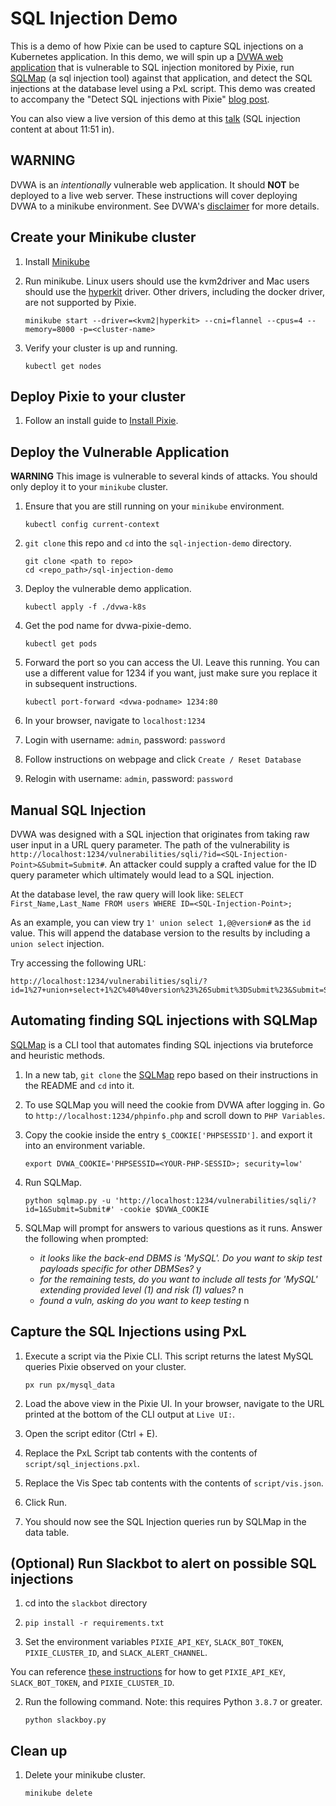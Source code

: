 # SQL Injection Demo

This is a demo of how Pixie can be used to capture SQL injections on a Kubernetes
application. In this demo, we will spin up a
[DVWA web application](https://hub.docker.com/r/vulnerables/web-dvwa) that is vulnerable
to SQL injection monitored by Pixie, run
[SQLMap](https://github.com/SQLMapproject/SQLMap) (a sql injection tool) against that
application, and detect the SQL injections at the database level using a PxL script.
This demo was created to accompany the "Detect SQL injections with Pixie" [blog post](https://blog.px.dev/sql-injection/).

You can also view a live version of this demo at this [talk](https://www.youtube.com/watch?v=EG4isSqD3IE) (SQL injection content at about 11:51 in).

## WARNING

DVWA is an *intentionally* vulnerable web application. It should **NOT** be deployed to
a live web server. These instructions will cover deploying DVWA to a minikube
environment. See DVWA's [disclaimer](https://github.com/digininja/DVWA) for more
details.

## Create your Minikube cluster

1. Install [Minikube](https://minikube.sigs.k8s.io/docs/start/)
1. Run minikube. Linux users should use the kvm2driver and Mac users should use the
[hyperkit](https://minikube.sigs.k8s.io/docs/drivers/hyperkit/) driver. Other drivers,
including the docker driver, are not supported by Pixie.

    ```
    minikube start --driver=<kvm2|hyperkit> --cni=flannel --cpus=4 --memory=8000 -p=<cluster-name>
    ```

1. Verify your cluster is up and running.

    ```
    kubectl get nodes
    ```

## Deploy Pixie to your cluster

1. Follow an install guide to
[Install Pixie](https://docs.px.dev/installing-pixie/install-guides).

## Deploy the Vulnerable Application

**WARNING** This image is vulnerable to several kinds of attacks. You should only deploy
it to your `minikube` cluster.

1. Ensure that you are still running on your `minikube` environment.

    ```
    kubectl config current-context
    ```

1. `git clone` this repo and `cd` into the `sql-injection-demo` directory.

    ```
    git clone <path to repo>
    cd <repo_path>/sql-injection-demo
    ```

1. Deploy the vulnerable demo application.

    ```
    kubectl apply -f ./dvwa-k8s
    ```

1. Get the pod name for dvwa-pixie-demo.

    ```
    kubectl get pods
    ```

1. Forward the port so you can access the UI. Leave this running. You can use a
different value for 1234 if you want, just make sure you replace it in subsequent
instructions.

    ```
    kubectl port-forward <dvwa-podname> 1234:80
    ```

1. In your browser, navigate to `localhost:1234`
1. Login with username: `admin`, password: `password`
1. Follow instructions on webpage and click `Create / Reset Database`
1. Relogin with username: `admin`, password: `password`

## Manual SQL Injection

DVWA was designed with a SQL injection that originates from taking raw user input in a
URL query parameter. The path of the vulnerability is
`http://localhost:1234/vulnerabilities/sqli/?id=<SQL-Injection-Point>&Submit=Submit#`.
An attacker could supply a crafted value for the ID query parameter which ultimately
would lead to a SQL injection.

At the database level, the raw query will look like:
`SELECT First_Name,Last_Name FROM users WHERE ID=<SQL-Injection-Point>;`

As an example, you can view try `1' union select 1,@@version#` as the `id` value. This
will append the database version to the results by including a `union select` injection.

Try accessing the following URL:

```
http://localhost:1234/vulnerabilities/sqli/?id=1%27+union+select+1%2C%40%40version%23%26Submit%3DSubmit%23&Submit=Submit#`
```

## Automating finding SQL injections with SQLMap

[SQLMap](https://github.com/SQLMapproject/SQLMap) is a CLI tool that automates finding
SQL injections via bruteforce and heuristic methods.

1. In a new tab, `git clone` the [SQLMap](https://github.com/SQLMapproject/SQLMap) repo
based on their instructions in the README and `cd` into it.

1. To use SQLMap you will need the cookie from DVWA after logging in. Go to
`http://localhost:1234/phpinfo.php` and scroll down to `PHP Variables`.

1. Copy the cookie inside the entry `$_COOKIE['PHPSESSID']`. and export it into an
environment variable.

    ```
    export DVWA_COOKIE='PHPSESSID=<YOUR-PHP-SESSID>; security=low'
    ```

1. Run SQLMap.

    ```
    python sqlmap.py -u 'http://localhost:1234/vulnerabilities/sqli/?id=1&Submit=Submit#' -cookie $DVWA_COOKIE
    ```

1. SQLMap will prompt for answers to various questions as it runs. Answer the following
when prompted:
    * *it looks like the back-end DBMS is 'MySQL'. Do you want to skip test payloads specific for other DBMSes?* y
    * *for the remaining tests, do you want to include all tests for 'MySQL' extending provided level (1) and risk (1) values?* n
    * *found a vuln, asking do you want to keep testing* n

## Capture the SQL Injections using PxL

1. Execute a script via the Pixie CLI. This script returns the latest MySQL queries
Pixie observed on your cluster.

    ```
    px run px/mysql_data
    ```

1. Load the above view in the Pixie UI. In your browser, navigate to the URL printed at
the bottom of the CLI output at `Live UI:`.
1. Open the script editor (Ctrl + E).
1. Replace the PxL Script tab contents with the contents of `script/sql_injections.pxl`.
1. Replace the Vis Spec tab contents with the contents of `script/vis.json`.
1. Click Run.
1. You should now see the SQL Injection queries run by SQLMap in the data table.

## (Optional) Run Slackbot to alert on possible SQL injections

1. cd into the `slackbot` directory

1. `pip install -r requirements.txt`

1. Set the environment variables `PIXIE_API_KEY`, `SLACK_BOT_TOKEN`, `PIXIE_CLUSTER_ID`, and `SLACK_ALERT_CHANNEL`. 

You can reference [these instructions](https://docs.px.dev/tutorials/integrations/slackbot-alert/) for how to get `PIXIE_API_KEY`, `SLACK_BOT_TOKEN`, and `PIXIE_CLUSTER_ID`.

2. Run the following command. Note: this requires Python `3.8.7` or greater.

    ```
    python slackboy.py
    ```

## Clean up

1. Delete your minikube cluster.

    ```
    minikube delete
    ```
